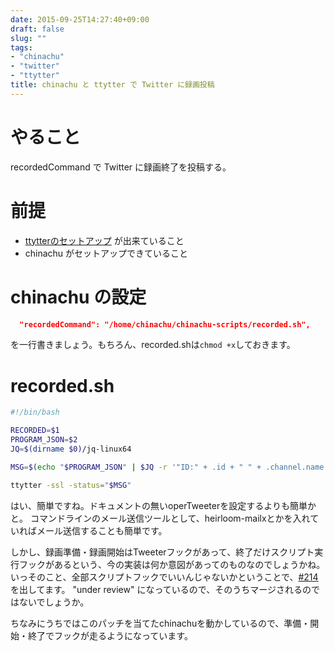 ```yaml
---
date: 2015-09-25T14:27:40+09:00
draft: false
slug: ""
tags:
- "chinachu"
- "twitter"
- "ttytter"
title: chinachu と ttytter で Twitter に録画投稿
---
```


# やること

recordedCommand で Twitter に録画終了を投稿する。

<!--more-->

# 前提

* [ttytterのセットアップ](http://kounoike.github.io/posts/2015-09-23-ttytter/) が出来ていること
* chinachu がセットアップできていること

# chinachu の設定

```json
  "recordedCommand": "/home/chinachu/chinachu-scripts/recorded.sh",
```

を一行書きましょう。もちろん、recorded.shは`chmod +x`しておきます。

# recorded.sh

```bash
#!/bin/bash

RECORDED=$1
PROGRAM_JSON=$2
JQ=$(dirname $0)/jq-linux64

MSG=$(echo "$PROGRAM_JSON" | $JQ -r '"ID:" + .id + " " + .channel.name + "で「" + .title + "」の録画を終了しました"')

ttytter -ssl -status="$MSG"
```

はい、簡単ですね。ドキュメントの無いoperTweeterを設定するよりも簡単かと。
コマンドラインのメール送信ツールとして、heirloom-mailxとかを入れていればメール送信することも簡単です。

しかし、録画準備・録画開始はTweeterフックがあって、終了だけスクリプト実行フックがあるという、今の実装は何か意図があってのものなのでしょうかね。
いっそのこと、全部スクリプトフックでいいんじゃないかということで、[#214](https://github.com/kanreisa/Chinachu/pull/214)を出してます。
"under review" になっているので、そのうちマージされるのではないでしょうか。

ちなみにうちではこのパッチを当てたchinachuを動かしているので、準備・開始・終了でフックが走るようになっています。
